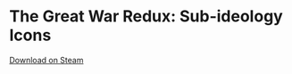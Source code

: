 # The Great War Redux: Sub-ideology Icons
[Download on Steam](https://steamcommunity.com/sharedfiles/filedetails/?id=2856286421)
